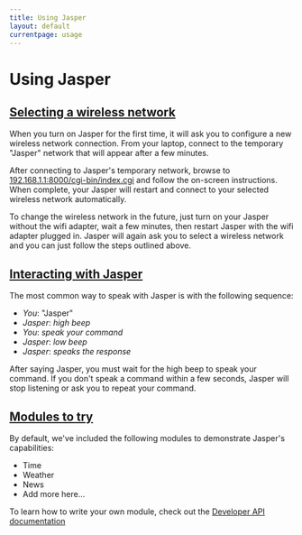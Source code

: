 ```yaml
---
title: Using Jasper
layout: default
currentpage: usage
---
```


Using Jasper
===


<h2 class="linked" id='selecting-network'><a href="#selecting-network" title="Permalink to this headline">Selecting a wireless network</a></h2>

When you turn on Jasper for the first time, it will ask you to configure a new wireless network connection. From your laptop, connect to the temporary "Jasper" network that will appear after a few minutes.

After connecting to Jasper's temporary network, browse to [192.168.1.1:8000/cgi-bin/index.cgi](http://192.168.1.1:8000/cgi-bin/index.cgi) and follow the on-screen instructions. When complete, your Jasper will restart and connect to your selected wireless network automatically.

To change the wireless network in the future, just turn on your Jasper without the wifi adapter, wait a few minutes, then restart Jasper with the wifi adapter plugged in. Jasper will again ask you to select a wireless network and you can just follow the steps outlined above.

<h2 class="linked" id='interacting'><a href="#interacting" title="Permalink to this headline">Interacting with Jasper</a></h2>

The most common way to speak with Jasper is with the following sequence:

- _You_: "Jasper"
- _Jasper_: *high beep*
- _You_: *speak your command*
- _Jasper_: *low beep*
- _Jasper_: *speaks the response*

After saying Jasper, you must wait for the high beep to speak your command. If you don't speak a command within a few seconds, Jasper will stop listening or ask you to repeat your command.

<h2 class="linked" id='modules'><a href="#modules" title="Permalink to this headline">Modules to try</a></h2>

By default, we've included the following modules to demonstrate Jasper's capabilities:

- Time
- Weather
- News
- Add more here...

To learn how to write your own module, check out the [Developer API documentation](/documentation/api)